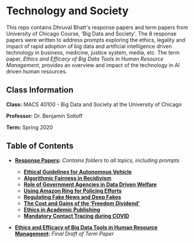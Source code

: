 # Technology and Society

This repo contains Dhruval Bhatt's response papers and term papers from University of Chicago Course, 'Big Data and Society'. The 8 response papers were written to address prompts exploring the ethics, legality and impact of rapid adoption of big data and artificial intelligence driven technology in business, medicine, justice system, media, etc. The term paper, *Ethics and Efficacy of Big Data Tools in Human Resource Management*, provides an overview and impact of the technology in AI driven human resources.


## Class Information

**Class:** MACS 40100 - Big Data and Society at the University of Chicago

**Professor:** Dr. Benjamin Soltoff

**Term:** Spring 2020

## Table of Contents

- **[Response Papers](response_files):** *Contains folders to all topics, including prompts* 
  - **[Ethical Guidelines for Autonomous Vehicle](response_files/1_Ethics/DhruvalBhatt_Response1.pdf)**
  - **[Algorithmic Fairness in Recidivism](response_files/2_Algorithm%20Fairness/DhruvalBhatt_Response2.pdf)**
  - **[Role of Government Agencies in Data Driven Welfare](response_files/3_Inequality%20and%20Injustice/DhruvalBhatt_Response3.pdf)**
  - **[Using Amazon Ring for Policing Efforts](response_files/4_Policing/DhruvalBhatt_Response4.pdf)**
  - **[Regulating Fake News and Deep Fakes](response_files/5_Misinformation/DhruvalBhatt_Response5.pdf)**  
  - **[The Cost and Gains of the ‘Freedom Dividend’](response_files/6_Work%20and%20Labor/DhruvalBhatt_Response6.pdf)**
  - **[Ethics in Academic Publishing](response_files/7_AcademicEthics/DhruvalBhatt_Response7.pdf)**
  - **[Mandatory Contact Tracing during COVID](response_files/8_Medicine/DhruvalBhatt_Response8.pdf)**
  
- **[Ethics and Efficacy of Big Data Tools in Human Resource Management](term_paper/DhruvalBhatt_BigData_TermPaper.pdf):** *Final Draft of Term Paper*
